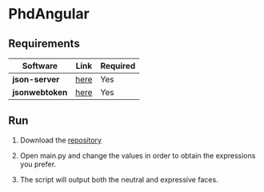 # PhdAngular

## Requirements
| Software                                                 | Link            | Required |
| ---------------------------------------------------------|-----------------| ---------|
| **json-server**                                          |    [here](https://github.com/typicode/json-server)|    Yes   |
| **jsonwebtoken**                                         |    [here](https://github.com/auth0/node-jsonwebtoken)|    Yes   |

## Run
1. Download the [repository](https://github.com/fralomba/Facial-Expression-Prediction.git)

2. Open main.py and change the values in order to obtain the expressions you prefer.

3. The script will output both the neutral and expressive faces.
